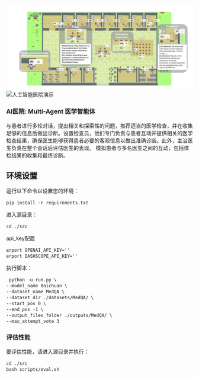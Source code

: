 
![人工智能医院演示](assets/demo.png)
![人工智能医院演示](assets/collaboration_framework_zh.png)
### AI医院: Multi-Agent 医学智能体
与患者进行多轮对话，提出相关和探索性的问题，推荐适当的医学检查，并在收集足够的信息后做出诊断。设置检查员，他们专门负责与患者互动并提供相关的医学检查结果，确保医生能够获得患者必要的客观信息以做出准确诊断。此外，主治医生负责在整个会话后评估医生的表现。
模拟患者与多名医生之间的互动，包括体检结果的收集和最终诊断。
## 环境设置
运行以下命令以设置您的环境：
```
pip install -r requirements.txt
```


进入源目录：
```
cd ./src
```
api_key配置
```
erport OPENAI_API_KEY=''
erport DASHSCOPE_API_KEY=''
```

执行脚本：
```
 python -u run.py \
--model_name Baichuan \
--dataset_name MedQA \
--dataset_dir ./datasets/MedQA/ \
--start_pos 0 \
--end_pos -1 \
--output_files_folder ./outputs/MedQA/ \
--max_attempt_vote 3
```

### 评估性能
要评估性能，请进入源目录并执行：
```
cd ./src
bash scripts/eval.sh
```

